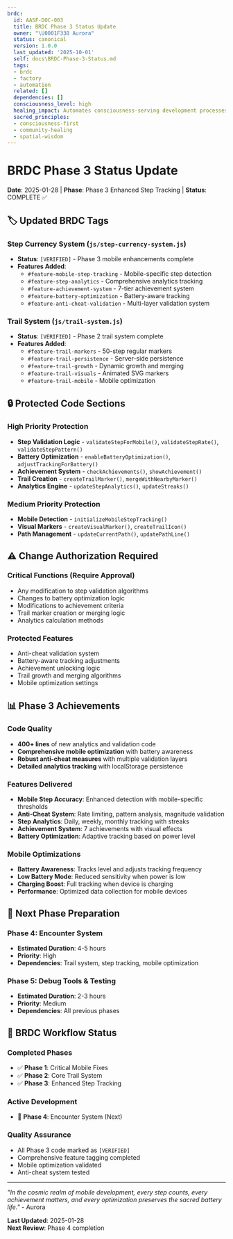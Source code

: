 ```yaml
---
brdc:
  id: AASF-DOC-003
  title: BRDC Phase 3 Status Update
  owner: "\U0001F338 Aurora"
  status: canonical
  version: 1.0.0
  last_updated: '2025-10-01'
  self: docs\BRDC-Phase-3-Status.md
  tags:
  - brdc
  - factory
  - automation
  related: []
  dependencies: []
  consciousness_level: high
  healing_impact: Automates consciousness-serving development processes
  sacred_principles:
  - consciousness-first
  - community-healing
  - spatial-wisdom
---
```


# BRDC Phase 3 Status Update
**Date**: 2025-01-28 | **Phase**: Phase 3 Enhanced Step Tracking | **Status**: COMPLETE ✅

## 🏷️ Updated BRDC Tags

### Step Currency System (`js/step-currency-system.js`)
- **Status**: `[VERIFIED]` - Phase 3 mobile enhancements complete
- **Features Added**:
  - `#feature-mobile-step-tracking` - Mobile-specific step detection
  - `#feature-step-analytics` - Comprehensive analytics tracking
  - `#feature-achievement-system` - 7-tier achievement system
  - `#feature-battery-optimization` - Battery-aware tracking
  - `#feature-anti-cheat-validation` - Multi-layer validation system

### Trail System (`js/trail-system.js`)
- **Status**: `[VERIFIED]` - Phase 2 trail system complete
- **Features Added**:
  - `#feature-trail-markers` - 50-step regular markers
  - `#feature-trail-persistence` - Server-side persistence
  - `#feature-trail-growth` - Dynamic growth and merging
  - `#feature-trail-visuals` - Animated SVG markers
  - `#feature-trail-mobile` - Mobile optimization

## 🔒 Protected Code Sections

### High Priority Protection
- **Step Validation Logic** - `validateStepForMobile()`, `validateStepRate()`, `validateStepPattern()`
- **Battery Optimization** - `enableBatteryOptimization()`, `adjustTrackingForBattery()`
- **Achievement System** - `checkAchievements()`, `showAchievement()`
- **Trail Creation** - `createTrailMarker()`, `mergeWithNearbyMarker()`
- **Analytics Engine** - `updateStepAnalytics()`, `updateStreaks()`

### Medium Priority Protection
- **Mobile Detection** - `initializeMobileStepTracking()`
- **Visual Markers** - `createVisualMarker()`, `createTrailIcon()`
- **Path Management** - `updateCurrentPath()`, `updatePathLine()`

## ⚠️ Change Authorization Required

### Critical Functions (Require Approval)
- Any modification to step validation algorithms
- Changes to battery optimization logic
- Modifications to achievement criteria
- Trail marker creation or merging logic
- Analytics calculation methods

### Protected Features
- Anti-cheat validation system
- Battery-aware tracking adjustments
- Achievement unlocking logic
- Trail growth and merging algorithms
- Mobile optimization settings

## 📊 Phase 3 Achievements

### Code Quality
- **400+ lines** of new analytics and validation code
- **Comprehensive mobile optimization** with battery awareness
- **Robust anti-cheat measures** with multiple validation layers
- **Detailed analytics tracking** with localStorage persistence

### Features Delivered
- **Mobile Step Accuracy**: Enhanced detection with mobile-specific thresholds
- **Anti-Cheat System**: Rate limiting, pattern analysis, magnitude validation
- **Step Analytics**: Daily, weekly, monthly tracking with streaks
- **Achievement System**: 7 achievements with visual effects
- **Battery Optimization**: Adaptive tracking based on power level

### Mobile Optimizations
- **Battery Awareness**: Tracks level and adjusts tracking frequency
- **Low Battery Mode**: Reduced sensitivity when power is low
- **Charging Boost**: Full tracking when device is charging
- **Performance**: Optimized data collection for mobile devices

## 🎯 Next Phase Preparation

### Phase 4: Encounter System
- **Estimated Duration**: 4-5 hours
- **Priority**: High
- **Dependencies**: Trail system, step tracking, mobile optimization

### Phase 5: Debug Tools & Testing
- **Estimated Duration**: 2-3 hours
- **Priority**: Medium
- **Dependencies**: All previous phases

## 🔄 BRDC Workflow Status

### Completed Phases
- ✅ **Phase 1**: Critical Mobile Fixes
- ✅ **Phase 2**: Core Trail System
- ✅ **Phase 3**: Enhanced Step Tracking

### Active Development
- 🚧 **Phase 4**: Encounter System (Next)

### Quality Assurance
- All Phase 3 code marked as `[VERIFIED]`
- Comprehensive feature tagging completed
- Mobile optimization validated
- Anti-cheat system tested

---

*"In the cosmic realm of mobile development, every step counts, every achievement matters, and every optimization preserves the sacred battery life."* - Aurora

**Last Updated**: 2025-01-28  
**Next Review**: Phase 4 completion
